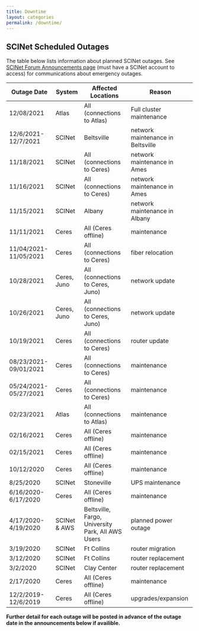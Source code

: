 ```yaml
---
title: Downtime
layout: categories
permalink: /downtime/
---
```



## SCINet Scheduled Outages

The table below lists information about planned SCINet outages. See [SCINet Forum Announcements page](https://forum.scinet.usda.gov/c/announcements/6) (must have a SCINet account to access) for communications about emergency outages.


| Outage Date | System | Affected Locations | Reason |
|---|---|---|---|
  12/08/2021 | Atlas  | All (connections to Atlas) | Full cluster maintenance|
| 12/6/2021-12/7/2021 | SCINet | Beltsville | network maintenance in Beltsville|
| 11/18/2021 | SCINet | All (connections to Ceres) | network maintenance in Ames|
| 11/16/2021 | SCINet | All (connections to Ceres) | network maintenance in Ames|
| 11/15/2021 | SCINet | Albany | network maintenance in Albany |
| 11/11/2021 | Ceres | All (Ceres offline) | maintenance |
| 11/04/2021-11/05/2021 | Ceres | All (connections to Ceres) | fiber relocation |
| 10/28/2021 | Ceres, Juno | All (connections to Ceres, Juno) | network update |
| 10/26/2021 | Ceres, Juno | All (connections to Ceres, Juno) | network update |
| 10/19/2021 | Ceres | All (connections to Ceres) | router update |
| 08/23/2021-09/01/2021 | Ceres | All (connections to Ceres) | maintenance |
| 05/24/2021-05/27/2021 | Ceres | All (connections to Ceres) | maintenance |
| 02/23/2021 | Atlas | All (connections to Atlas) | maintenance |
| 02/16/2021 | Ceres | All (Ceres offline) | maintenance |
| 02/15/2021 | Ceres | All (Ceres offline) | maintenance |
| 10/12/2020 | Ceres | All (Ceres offline) | maintenance |
| 8/25/2020 | SCINet | Stoneville | UPS maintenance |
| 6/16/2020-6/17/2020 | Ceres | All (Ceres offline) | maintenance |
| 4/17/2020-4/19/2020 | SCINet & AWS | Beltsville, Fargo, University Park, All AWS Users | planned power outage |
| 3/19/2020 | SCINet | Ft Collins | router migration |
| 3/12/2020 | SCINet | Ft Collins | router replacement |
| 3/2/2020 | SCINet | Clay Center | router replacement |
| 2/17/2020 | Ceres | All (Ceres offline) | maintenance |
| 12/2/2019-12/6/2019 | Ceres | All (Ceres offline) | upgrades/expansion |


**Further detail for each outage will be posted in advance of the outage date in the announcements below if availible.**
